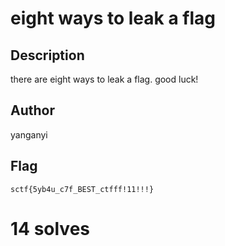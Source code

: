 # eight ways to leak a flag

## Description

there are eight ways to leak a flag. good luck!

## Author

yanganyi

## Flag

`sctf{5yb4u_c7f_BEST_ctfff!11!!!}`

# 14 solves
